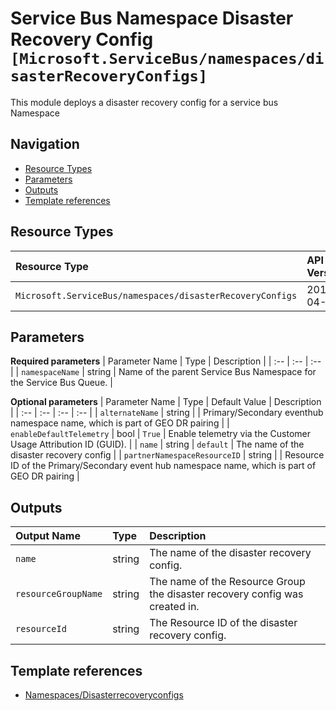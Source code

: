 # Service Bus Namespace Disaster Recovery Config `[Microsoft.ServiceBus/namespaces/disasterRecoveryConfigs]`

This module deploys a disaster recovery config for a service bus Namespace

## Navigation

- [Resource Types](#Resource-Types)
- [Parameters](#Parameters)
- [Outputs](#Outputs)
- [Template references](#Template-references)

## Resource Types

| Resource Type | API Version |
| :-- | :-- |
| `Microsoft.ServiceBus/namespaces/disasterRecoveryConfigs` | 2017-04-01 |

## Parameters

**Required parameters**
| Parameter Name | Type | Description |
| :-- | :-- | :-- |
| `namespaceName` | string | Name of the parent Service Bus Namespace for the Service Bus Queue. |

**Optional parameters**
| Parameter Name | Type | Default Value | Description |
| :-- | :-- | :-- | :-- |
| `alternateName` | string |  | Primary/Secondary eventhub namespace name, which is part of GEO DR pairing |
| `enableDefaultTelemetry` | bool | `True` | Enable telemetry via the Customer Usage Attribution ID (GUID). |
| `name` | string | `default` | The name of the disaster recovery config |
| `partnerNamespaceResourceID` | string |  | Resource ID of the Primary/Secondary event hub namespace name, which is part of GEO DR pairing |


## Outputs

| Output Name | Type | Description |
| :-- | :-- | :-- |
| `name` | string | The name of the disaster recovery config. |
| `resourceGroupName` | string | The name of the Resource Group the disaster recovery config was created in. |
| `resourceId` | string | The Resource ID of the disaster recovery config. |

## Template references

- [Namespaces/Disasterrecoveryconfigs](https://docs.microsoft.com/en-us/azure/templates/Microsoft.ServiceBus/2017-04-01/namespaces/disasterRecoveryConfigs)
